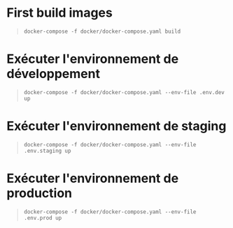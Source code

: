 # First build images

> `docker-compose -f docker/docker-compose.yaml build`

# Exécuter l'environnement de développement

> `docker-compose -f docker/docker-compose.yaml --env-file .env.dev up`

# Exécuter l'environnement de staging

> `docker-compose -f docker/docker-compose.yaml --env-file .env.staging up`

# Exécuter l'environnement de production

> `docker-compose -f docker/docker-compose.yaml --env-file .env.prod up`
